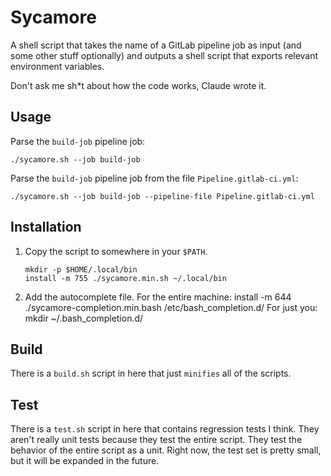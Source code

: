 # Sycamore

A shell script that takes the name of a GitLab pipeline job as input (and some
other stuff optionally) and outputs a shell script that exports relevant
environment variables.

Don't ask me sh*t about how the code works, Claude wrote it.

## Usage

Parse the `build-job` pipeline job:

    ./sycamore.sh --job build-job

Parse the `build-job` pipeline job from the file
`Pipeline.gitlab-ci.yml`:

    ./sycamore.sh --job build-job --pipeline-file Pipeline.gitlab-ci.yml

## Installation

1. Copy the script to somewhere in your `$PATH`.

       mkdir -p $HOME/.local/bin
       install -m 755 ./sycamore.min.sh ~/.local/bin

1. Add the autocomplete file.
    For the entire machine:
       install -m 644 ./sycamore-completion.min.bash /etc/bash_completion.d/
    For just you:
       mkdir ~/.bash_completion.d/


## Build

There is a `build.sh` script in here that just `minifies` all of the 
scripts.

## Test

There is a `test.sh` script in here that contains regression tests I think. They
aren't really unit tests because they test the entire script. They test the 
behavior of the entire script as a unit. Right now, the test set is pretty 
small, but it will be expanded in the future.
